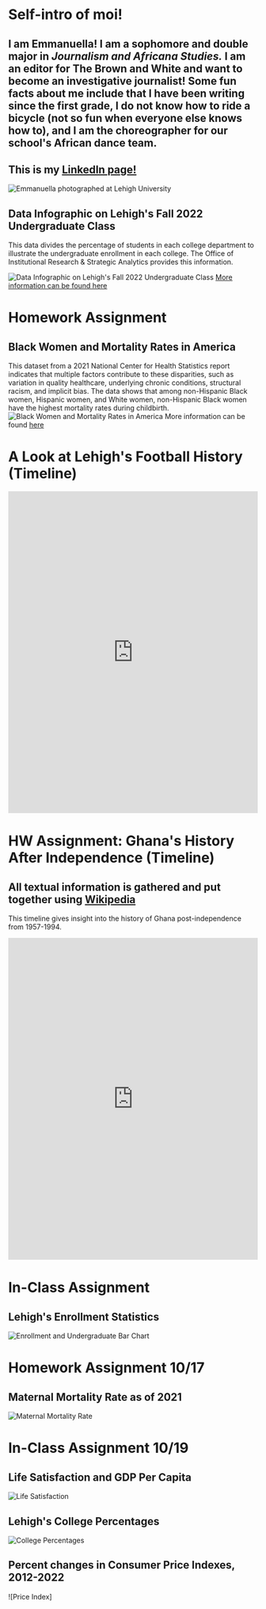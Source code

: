 # Self-intro of moi!
## I am **Emmanuella!** I am a sophomore and double major in *Journalism and Africana Studies.* I am an editor for The Brown and White and want to become an investigative journalist! Some fun facts about me include that I have been writing since the first grade, I do not know how to ride a bicycle (not so fun when everyone else knows how to), and I am the choreographer for our school's African dance team.
## This is my [LinkedIn page!](https://www.linkedin.com/in/emmanuellaagyemang)
![Emmanuella photographed at Lehigh University](https://github.com/eba226/Emmanuella-Agyemang.github.io/blob/main/1694030450183.jpeg?raw=true)


## Data Infographic on Lehigh's Fall 2022 Undergraduate Class

This data divides the percentage of students in each college department to illustrate the undergraduate enrollment in each college. The Office of Institutional Research & Strategic Analytics provides this information. 

![Data Infographic on Lehigh's Fall 2022 Undergraduate Class](https://github.com/eba226/Emmanuella-Agyemang.github.io/blob/main/github.png?raw=true)
[More information can be found here](https://data.lehigh.edu/sites/oirsa.lehigh.edu/files/LUprofile_2022.pdf)


# Homework Assignment
## Black Women and Mortality Rates in America
This dataset from a 2021 National Center for Health Statistics report indicates that multiple factors contribute to these disparities, such as variation in quality healthcare, underlying chronic conditions, structural racism, and implicit bias. The data shows that among non-Hispanic Black women, Hispanic women, and White women, non-Hispanic Black women have the highest mortality rates during childbirth.
![Black Women and Mortality Rates in America](https://github.com/eba226/eba226.github.io/blob/main/Circle%20Percentage%20Data%20Timeline%20Graph.png?raw=true)
More information can be found [here](https://www.cdc.gov/nchs/data/hestat/maternal-mortality/2021/maternal-mortality-rates-2021.htm#Table)

# A Look at Lehigh's Football History (Timeline)
<iframe src='https://cdn.knightlab.com/libs/timeline3/latest/embed/index.html?source=16-oR8kB8DJiQxuXWTe-1XMMCAWYZC20RYgvva202osA&font=Default&lang=en&initial_zoom=2&height=650' width='100%' height='650' webkitallowfullscreen mozallowfullscreen allowfullscreen frameborder='0'></iframe>

# HW Assignment: Ghana's History After Independence (Timeline)
## All textual information is gathered and put together using [Wikipedia](https://en.wikipedia.org/wiki/Timeline_of_Ghanaian_history#:~:text=1957%20March%20%2D%20Ghana%20becomes%20independent,the%20one%20party%20state%20system.)
This timeline gives insight into the history of Ghana post-independence from 1957-1994.
<iframe src='https://cdn.knightlab.com/libs/timeline3/latest/embed/index.html?source=1klQtLW5OuLgOwO_XXaenceYTPxjd9jy_gxQ-KBQRt-c&font=Default&lang=en&initial_zoom=2&height=650' width='100%' height='650' webkitallowfullscreen mozallowfullscreen allowfullscreen frameborder='0'></iframe>

# In-Class Assignment
## Lehigh's Enrollment Statistics
![Enrollment and Undergraduate Bar Chart](https://github.com/eba226/eba226.github.io/blob/main/Undergraduate_Enrollment_and_Colleges_General_College_Div_Arts_Engineering_Health_Inter._Programs_Business_Eng._&_App._Sci._Arts_&_Sciences_chartbuilder-2.png?raw=true)

# Homework Assignment 10/17
## Maternal Mortality Rate as of 2021
![Maternal Mortality Rate](https://github.com/eba226/eba226.github.io/blob/main/Maternal_Mortality_Rates_in_the_United_States_(As_of_2021)_Percentage_as_of_2021__(per_100,000)_chartbuilder.png?raw=true)

# In-Class Assignment 10/19
## Life Satisfaction and GDP Per Capita
![Life Satisfaction](https://github.com/eba226/eba226.github.io/blob/main/Life_Satisfaction_and_GDP_Per_Capita_Life_satisfaction_in_Cantril_Ladder_(World_Happiness_Report_2019)_chartbuilder.png?raw=true)

## Lehigh's College Percentages
![College Percentages](https://github.com/eba226/eba226.github.io/blob/main/Percentages_of_Students_in_Lehigh's_Colleges_Arts_&_Sciences_Arts_&_Engineering_Business_Engineering_&_Appl._Sci._Health_chartbuilder.png?raw=true)

## Percent changes in Consumer Price Indexes, 2012-2022
![Price Index]
